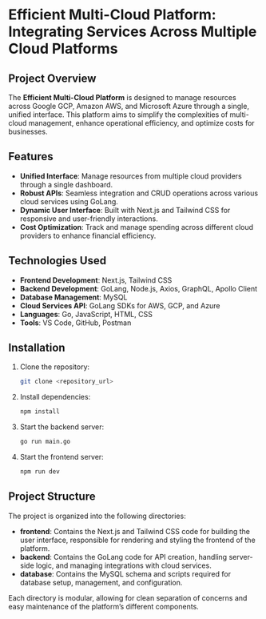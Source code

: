 # Efficient Multi-Cloud Platform: Integrating Services Across Multiple Cloud Platforms

## Project Overview
The **Efficient Multi-Cloud Platform** is designed to manage resources across Google GCP, Amazon AWS, and Microsoft Azure through a single, unified interface. This platform aims to simplify the complexities of multi-cloud management, enhance operational efficiency, and optimize costs for businesses.

## Features
- **Unified Interface**: Manage resources from multiple cloud providers through a single dashboard.
- **Robust APIs**: Seamless integration and CRUD operations across various cloud services using GoLang.
- **Dynamic User Interface**: Built with Next.js and Tailwind CSS for responsive and user-friendly interactions.
- **Cost Optimization**: Track and manage spending across different cloud providers to enhance financial efficiency.

## Technologies Used
- **Frontend Development**: Next.js, Tailwind CSS
- **Backend Development**: GoLang, Node.js, Axios, GraphQL, Apollo Client
- **Database Management**: MySQL
- **Cloud Services API**: GoLang SDKs for AWS, GCP, and Azure
- **Languages**: Go, JavaScript, HTML, CSS
- **Tools**: VS Code, GitHub, Postman

## Installation

1. Clone the repository:
   ```bash
   git clone <repository_url>
   ```
2. Install dependencies:
    ```bash
    npm install
    ```
3.  Start the backend server:
     ```sh
     go run main.go
     ```
4. Start the frontend server:
     ```sh
     npm run dev
     ```

## Project Structure

The project is organized into the following directories:
- **frontend**: Contains the Next.js and Tailwind CSS code for building the user interface, responsible for rendering and styling the frontend of the platform.
- **backend**: Contains the GoLang code for API creation, handling server-side logic, and managing integrations with cloud services.
- **database**: Contains the MySQL schema and scripts required for database setup, management, and configuration.

Each directory is modular, allowing for clean separation of concerns and easy maintenance of the platform’s different components.
 


